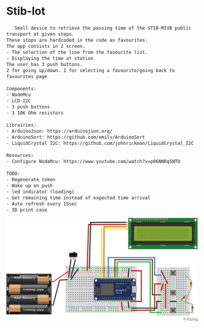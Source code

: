 # Stib-Iot
       Small device to retrieve the passing time of the STIB-MIVB public transport at given stops.
    These stops are hardcoded in the code as favourites. 
    The app consists in 2 screen. 
    - The selection of the line from the favourite list.
    - Displaying the time at station
    The user has 3 push buttons. 
    2 for going up/down. 1 for selecting a favourite/going back to favourites page

    Components:
    - NodeMcu
    - LCD-I2C
    - 3 push buttons
    - 3 10K Ohm resistors

    Librairies:
    - ArduinoJson: https://arduinojson.org/
    - ArduinoSort: https://github.com/emilv/ArduinoSort
    - LiquidCrystal I2C: https://github.com/johnrickman/LiquidCrystal_I2C

    Resources:
    - Configure NodeMcu: https://www.youtube.com/watch?v=p06NNRq5NTU

    TODO:
    - Regenerate token
    - Wake up on push
    - led indicator (loading)
    - Get remaining time instead of expected time arrival
    - Auto refresh every 15sec
    - 3D print case

![Alt text](stib-iot_bb.png?raw=true "Breadboard")
